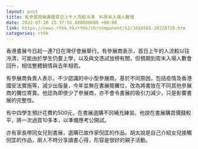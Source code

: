 ```yaml
---
layout: post
title: 有參展商稱書展首日上午人流較冷清　料周末入場人數增
date: 2022-07-20 15:37:56.000000000 +08:00
link: https://news.rthk.hk/rthk/ch/component/k2/1658565-20220720.htm
categories: rthk
---
```


香港書展今日起一連7日在灣仔會展舉行。有參展商表示，首日上午的人流較以往冷清，可能由於學生仍要上學，以及與文憑試放榜有關，但預期到周末入場人數會回升，相信整體銷情與去年相若。

有參展商負責人表示，不少認識的中小型參展商，基於不同原因，包括疫情及香港國安法實施等，減少出版量，今年並無在書展擺攤位，改為將書放在不同其他參展商的攤位寄賣。他認為即使少了參展商，亦不會令書展的吸引力減少，只是影響書展的完整性。

有中四學生預計花費約500元，在書展選購不同補充練習。他說在書展購買價錢較平，將一次過買10多本，以準備應考公開試。

亦有家長帶同女兒到書展，選購已故作家倪匡的作品。胡太說是自己介紹女兒接觸倪匡的作品，兩人不時分享讀書心得，形容是很好的親子活動。
